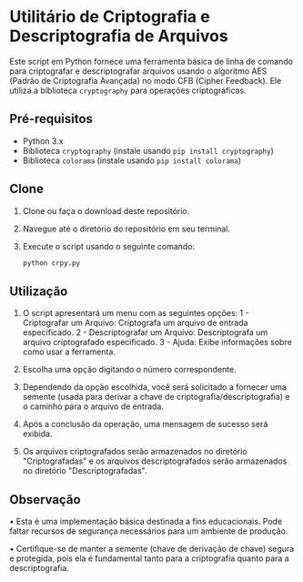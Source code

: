 # Utilitário de Criptografia e Descriptografia de Arquivos

Este script em Python fornece uma ferramenta básica de linha de comando para criptografar e descriptografar arquivos usando o algoritmo AES (Padrão de Criptografia Avançada) no modo CFB (Cipher Feedback). Ele utiliza a biblioteca `cryptography` para operações criptográficas.

## Pré-requisitos

- Python 3.x
- Biblioteca `cryptography` (instale usando `pip install cryptography`)
- Biblioteca `colorama` (instale usando `pip install colorama`)

## Clone

1. Clone ou faça o download deste repositório.

2. Navegue até o diretório do repositório em seu terminal.

3. Execute o script usando o seguinte comando:

   ```bash
   python crpy.py
## Utilização
1. O script apresentará um menu com as seguintes opções:
   1 - Criptografar um Arquivo: Criptografa um arquivo de entrada especificado.
   2 - Descriptografar um Arquivo: Descriptografa um arquivo criptografado especificado.
   3 - Ajuda: Exibe informações sobre como usar a ferramenta.
   
2. Escolha uma opção digitando o número correspondente.

3. Dependendo da opção escolhida, você será solicitado a fornecer uma semente (usada para derivar a chave de criptografia/descriptografia) e o caminho para o arquivo de entrada.

4. Após a conclusão da operação, uma mensagem de sucesso será exibida.

5. Os arquivos criptografados serão armazenados no diretório "Criptografadas" e os arquivos descriptografados serão armazenados no diretório "Descriptografadas".

## Observação
• Esta é uma implementação básica destinada a fins educacionais. Pode faltar recursos de segurança necessários para um ambiente de produção.

• Certifique-se de manter a semente (chave de derivação de chave) segura e protegida, pois ela é fundamental tanto para a criptografia quanto para a descriptografia.
